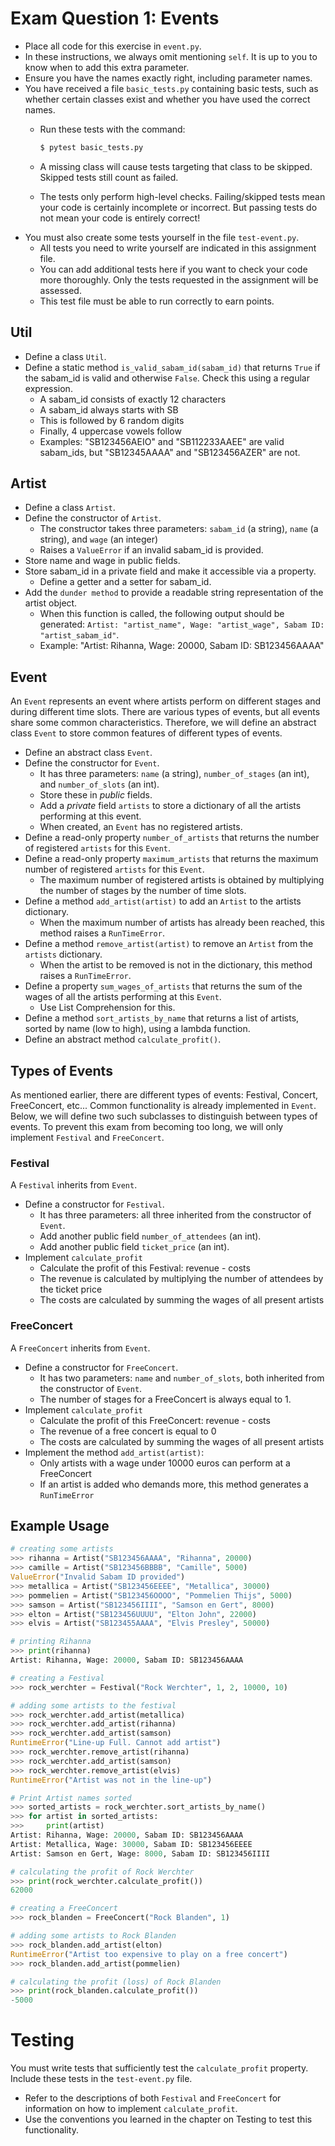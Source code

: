 
# Exam Question 1: Events

* Place all code for this exercise in `event.py`.
* In these instructions, we always omit mentioning `self`. It is up to you to know when to add this extra parameter.
* Ensure you have the names exactly right, including parameter names.
* You have received a file `basic_tests.py` containing basic tests, such as whether certain classes exist and whether you have used the correct names.
  * Run these tests with the command:

    ```bash
    $ pytest basic_tests.py
    ```

  * A missing class will cause tests targeting that class to be skipped. Skipped tests still count as failed.
  * The tests only perform high-level checks. Failing/skipped tests mean your code is certainly incomplete or incorrect. But passing tests do not mean your code is entirely correct!
* You must also create some tests yourself in the file `test-event.py`.
  * All tests you need to write yourself are indicated in this assignment file.
  * You can add additional tests here if you want to check your code more thoroughly. Only the tests requested in the assignment will be assessed.
  * This test file must be able to run correctly to earn points.

## Util

* Define a class `Util`.
* Define a static method `is_valid_sabam_id(sabam_id)` that returns `True` if the sabam_id is valid and otherwise `False`. Check this using a regular expression.
  * A sabam_id consists of exactly 12 characters
  * A sabam_id always starts with SB
  * This is followed by 6 random digits
  * Finally, 4 uppercase vowels follow
  * Examples: "SB123456AEIO" and "SB112233AAEE" are valid sabam_ids, but "SB12345AAAA" and "SB123456AZER" are not.

## Artist

* Define a class `Artist`.
* Define the constructor of `Artist`.
  * The constructor takes three parameters: `sabam_id` (a string), `name` (a string), and `wage` (an integer)
  * Raises a `ValueError` if an invalid sabam_id is provided.
* Store name and wage in public fields.
* Store sabam_id in a private field and make it accessible via a property.
  * Define a getter and a setter for sabam_id.
* Add the `dunder method` to provide a readable string representation of the artist object.
  * When this function is called, the following output should be generated: `Artist: "artist_name", Wage: "artist_wage", Sabam ID: "artist_sabam_id"`.
  * Example: "Artist: Rihanna, Wage: 20000, Sabam ID: SB123456AAAA"

## Event

An `Event` represents an event where artists perform on different stages and during different time slots. There are various types of events, but all events share some common characteristics. Therefore, we will define an abstract class `Event` to store common features of different types of events.

* Define an abstract class `Event`.
* Define the constructor for `Event`.
  * It has three parameters: `name` (a string), `number_of_stages` (an int), and `number_of_slots` (an int).
  * Store these in *public* fields.
  * Add a *private* field `artists` to store a dictionary of all the artists performing at this event.
  * When created, an `Event` has no registered artists.
* Define a read-only property `number_of_artists` that returns the number of registered `artists` for this `Event`.
* Define a read-only property `maximum_artists` that returns the maximum number of registered `artists` for this `Event`.
  * The maximum number of registered artists is obtained by multiplying the number of stages by the number of time slots.
* Define a method `add_artist(artist)` to add an `Artist` to the artists dictionary.
  * When the maximum number of artists has already been reached, this method raises a `RunTimeError`.
* Define a method `remove_artist(artist)` to remove an `Artist` from the `artists` dictionary.
  * When the artist to be removed is not in the dictionary, this method raises a `RunTimeError`.
* Define a property `sum_wages_of_artists` that returns the sum of the wages of all the artists performing at this `Event`.
  * Use List Comprehension for this.
* Define a method `sort_artists_by_name` that returns a list of artists, sorted by name (low to high), using a lambda function.
* Define an abstract method `calculate_profit()`.

## Types of Events

As mentioned earlier, there are different types of events: Festival, Concert, FreeConcert, etc...
Common functionality is already implemented in `Event`. Below, we will define two such subclasses to distinguish between types of events. To prevent this exam from becoming too long, we will only implement `Festival` and `FreeConcert`.

### Festival

A `Festival` inherits from `Event`.

* Define a constructor for `Festival`.
  * It has three parameters: all three inherited from the constructor of `Event`.
  * Add another public field `number_of_attendees` (an int).
  * Add another public field `ticket_price` (an int).
* Implement `calculate_profit`
  * Calculate the profit of this Festival: revenue - costs
  * The revenue is calculated by multiplying the number of attendees by the ticket price
  * The costs are calculated by summing the wages of all present artists

### FreeConcert

A `FreeConcert` inherits from `Event`.

* Define a constructor for `FreeConcert`.
  * It has two parameters: `name` and `number_of_slots`, both inherited from the constructor of `Event`.
  * The number of stages for a FreeConcert is always equal to 1.
* Implement `calculate_profit`
  * Calculate the profit of this FreeConcert: revenue - costs
  * The revenue of a free concert is equal to 0
  * The costs are calculated by summing the wages of all present artists
* Implement the method `add_artist(artist)`:
  * Only artists with a wage under 10000 euros can perform at a FreeConcert
  * If an artist is added who demands more, this method generates a `RunTimeError`

## Example Usage

```python
# creating some artists
>>> rihanna = Artist("SB123456AAAA", "Rihanna", 20000)
>>> camille = Artist("SB123456BBBB", "Camille", 5000)
ValueError("Invalid Sabam ID provided")
>>> metallica = Artist("SB123456EEEE", "Metallica", 30000)
>>> pommelien = Artist("SB123456OOOO", "Pommelien Thijs", 5000)
>>> samson = Artist("SB123456IIII", "Samson en Gert", 8000)
>>> elton = Artist("SB123456UUUU", "Elton John", 22000)
>>> elvis = Artist("SB123455AAAA", "Elvis Presley", 50000)

# printing Rihanna
>>> print(rihanna)
Artist: Rihanna, Wage: 20000, Sabam ID: SB123456AAAA

# creating a Festival
>>> rock_werchter = Festival("Rock Werchter", 1, 2, 10000, 10)

# adding some artists to the festival
>>> rock_werchter.add_artist(metallica)
>>> rock_werchter.add_artist(rihanna)
>>> rock_werchter.add_artist(samson)
RuntimeError("Line-up Full. Cannot add artist")
>>> rock_werchter.remove_artist(rihanna)
>>> rock_werchter.add_artist(samson)
>>> rock_werchter.remove_artist(elvis)
RuntimeError("Artist was not in the line-up")

# Print Artist names sorted
>>> sorted_artists = rock_werchter.sort_artists_by_name()
>>> for artist in sorted_artists:
>>>     print(artist)
Artist: Rihanna, Wage: 20000, Sabam ID: SB123456AAAA
Artist: Metallica, Wage: 30000, Sabam ID: SB123456EEEE
Artist: Samson en Gert, Wage: 8000, Sabam ID: SB123456IIII

# calculating the profit of Rock Werchter
>>> print(rock_werchter.calculate_profit())
62000

# creating a FreeConcert
>>> rock_blanden = FreeConcert("Rock Blanden", 1)

# adding some artists to Rock Blanden
>>> rock_blanden.add_artist(elton)
RuntimeError("Artist too expensive to play on a free concert")
>>> rock_blanden.add_artist(pommelien)

# calculating the profit (loss) of Rock Blanden
>>> print(rock_blanden.calculate_profit())
-5000
```

# Testing
You must write tests that sufficiently test the `calculate_profit` property. Include these tests in the `test-event.py` file.

* Refer to the descriptions of both `Festival` and `FreeConcert` for information on how to implement `calculate_profit`.
* Use the conventions you learned in the chapter on Testing to test this functionality.
